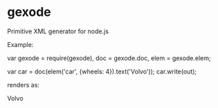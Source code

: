 gexode
============

Primitive XML generator for node.js

Example:

  var gexode = require(gexode), doc = gexode.doc, elem = gexode.elem;

  var car = doc(elem('car', {wheels: 4}).text('Volvo'));
  car.write(out);

renders as:

  <?xml version='1.0' encoding='UTF-8'?>
  <car wheels='4'>Volvo</car>
